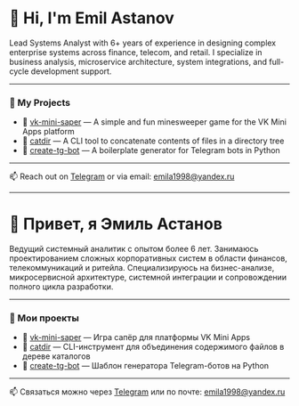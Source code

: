 # 👋 Hi, I'm Emil Astanov

Lead Systems Analyst with 6+ years of experience in designing complex enterprise systems across finance, telecom, and retail. I specialize in business analysis, microservice architecture, system integrations, and full-cycle development support.

---

### 🚀 My Projects

- 🔹 [vk-mini-saper](https://github.com/emilastanov/vk-mini-saper) — A simple and fun minesweeper game for the VK Mini Apps platform
- 🔹 [catdir](https://github.com/emilastanov/catdir) — A CLI tool to concatenate contents of files in a directory tree
- 🔹 [create-tg-bot](https://github.com/emilastanov/create-tg-bot) — A boilerplate generator for Telegram bots in Python

---

📫 Reach out on [Telegram](https://t.me/apaem) or via email: emila1998@yandex.ru


---

# 👋 Привет, я Эмиль Астанов

Ведущий системный аналитик с опытом более 6 лет. Занимаюсь проектированием сложных корпоративных систем в области финансов, телекоммуникаций и ритейла. Специализируюсь на бизнес-анализе, микросервисной архитектуре, системной интеграции и сопровождении полного цикла разработки.

---

### 🚀 Мои проекты

- 🔹 [vk-mini-saper](https://github.com/emilastanov/vk-mini-saper) — Игра сапёр для платформы VK Mini Apps
- 🔹 [catdir](https://github.com/emilastanov/catdir) — CLI-инструмент для объединения содержимого файлов в дереве каталогов
- 🔹 [create-tg-bot](https://github.com/emilastanov/create-tg-bot) — Шаблон генератора Telegram-ботов на Python

---

📫 Связаться можно через [Telegram](https://t.me/apaem) или по почте: emila1998@yandex.ru
